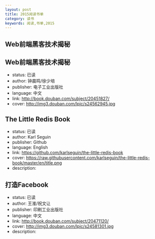 ```yaml
---
layout: post
title: 2015阅读书单
category: 读书
keywords: 阅读,书单,2015
---
```


## Web前端黑客技术揭秘
## Web前端黑客技术揭秘

- status: 已读
- author: 钟晨鸣/徐少培
- publisher: 电子工业出版社
- language: 中文
- link: http://book.douban.com/subject/20451827/
- cover: http://img3.douban.com/lpic/s24562945.jpg

## The Little Redis Book

- status: 已读
- author: Karl Seguin
- publisher: Github
- language: English
- link: https://github.com/karlseguin/the-little-redis-book
- cover: https://raw.githubusercontent.com/karlseguin/the-little-redis-book/master/en/title.png
- description:

## 打造Facebook

- status: 已读
- author: 王淮/祝文让
- publisher: 印刷工业出版社
- language: 中文
- link: http://book.douban.com/subject/20471120/
- cover: http://img3.douban.com/lpic/s24581301.jpg
- description: 